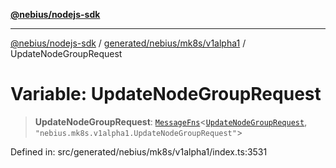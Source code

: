 [**@nebius/nodejs-sdk**](../../../../../README.md)

***

[@nebius/nodejs-sdk](../../../../../README.md) / [generated/nebius/mk8s/v1alpha1](../README.md) / UpdateNodeGroupRequest

# Variable: UpdateNodeGroupRequest

> **UpdateNodeGroupRequest**: [`MessageFns`](../../../../../runtime/protos/core/interfaces/MessageFns.md)\<[`UpdateNodeGroupRequest`](../interfaces/UpdateNodeGroupRequest.md), `"nebius.mk8s.v1alpha1.UpdateNodeGroupRequest"`\>

Defined in: src/generated/nebius/mk8s/v1alpha1/index.ts:3531
